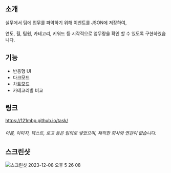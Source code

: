 ## 소개
실무에서 팀에 업무를 파악하기 위해 이벤트를 JSON에 저장하여, 

연도, 월, 팀원, 카테고리, 키워드 등 시각적으로 업무량을 확인 할 수 있도록 구현하였습니다. 

## 기능
- 반응형 UI
- 다크모드 
- 차트모드
- 카테고리별 비교

## 링크
https://121mbp.github.io/task/

###### 이름, 이미지, 텍스트, 로고 등은 임의로 넣었으며, 재직한 회사와 연관이 없습니다. 

## 스크린샷
![스크린샷 2023-12-08 오후 5 26 08](https://github.com/121Mbp/task/assets/11451648/ef93c2b3-b53d-4c93-9da8-d06413464199)


